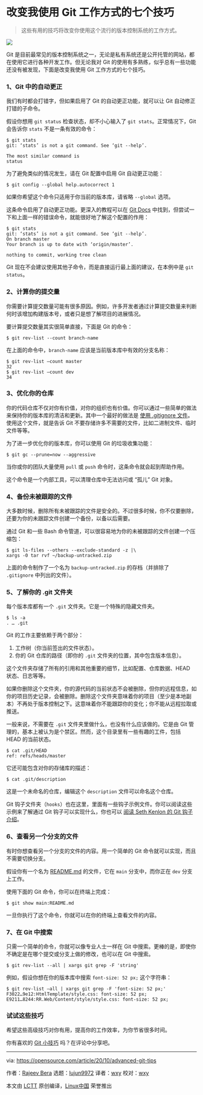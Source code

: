 [#]: collector: (lujun9972)
[#]: translator: (wxy)
[#]: reviewer: (wxy)
[#]: publisher: (wxy)
[#]: url: (https://linux.cn/article-12894-1.html)
[#]: subject: (7 Git tricks that changed my life)
[#]: via: (https://opensource.com/article/20/10/advanced-git-tips)
[#]: author: (Rajeev Bera https://opensource.com/users/acompiler)

改变我使用 Git 工作方式的七个技巧
======

> 这些有用的技巧将改变你使用这个流行的版本控制系统的工作方式。

![](https://img.linux.net.cn/data/attachment/album/202012/07/092803d67fa7bttuuj98fb.jpg)

Git 是目前最常见的版本控制系统之一，无论是私有系统还是公开托管的网站，都在使用它进行各种开发工作。但无论我对 Git 的使用有多熟练，似乎总有一些功能还没有被发现，下面是改变我使用 Git 工作方式的七个技巧。

### 1、Git 中的自动更正

我们有时都会打错字，但如果启用了 Git 的自动更正功能，就可以让 Git 自动修正打错的子命令。

假设你想用 `git status` 检查状态，却不小心输入了 `git stats`。正常情况下，Git 会告诉你 `stats` 不是一条有效的命令：

```
$ git stats
git: ‘stats’ is not a git command. See ‘git --help’.

The most similar command is
status
```

为了避免类似的情况发生，请在 Git 配置中启用 Git 自动更正功能：

```
$ git config --global help.autocorrect 1
```

如果你希望这个命令只适用于你当前的版本库，请省略 `--global` 选项。

这条命令启用了自动更正功能。更深入的教程可以在 [Git Docs][2] 中找到，但尝试一下和上面一样的错误命令，就能很好地了解这个配置的作用：

```
$ git stats
git: ‘stats’ is not a git command. See ‘git --help’.
On branch master
Your branch is up to date with ‘origin/master’.

nothing to commit, working tree clean
```

Git 现在不会建议使用其他子命令，而是直接运行最上面的建议，在本例中是 `git status`。

### 2、计算你的提交量

你需要计算提交数量可能有很多原因。例如，许多开发者通过计算提交数量来判断何时该增加构建版本号，或者只是想了解项目的进展情况。

要计算提交数量其实很简单直接，下面是 Git 的命令：

```
$ git rev-list --count branch-name
```

在上面的命令中，`branch-name` 应该是当前版本库中有效的分支名称：

```
$ git rev-list –count master
32
$ git rev-list –count dev
34
```

### 3、优化你的仓库

你的代码仓库不仅对你有价值，对你的组织也有价值。你可以通过一些简单的做法来保持你的版本库的清洁和更新。其中一个最好的做法是 [使用 .gitignore 文件][3]。使用这个文件，就是告诉 Git 不要存储许多不需要的文件，比如二进制文件、临时文件等等。

为了进一步优化你的版本库，你可以使用 Git 的垃圾收集功能：

```
$ git gc --prune=now --aggressive
```

当你或你的团队大量使用 `pull` 或 `push` 命令时，这条命令就会起到帮助作用。

这个命令是一个内部工具，可以清理仓库中无法访问或 “孤儿” Git 对象。

### 4、备份未被跟踪的文件

大多数时候，删除所有未被跟踪的文件是安全的。不过很多时候，你不仅要删除，还要为你的未跟踪文件创建一个备份，以备以后需要。

通过 Git 和一些 Bash 命令管道，可以很容易地为你的未被跟踪的文件创建一个压缩包：

```
$ git ls-files --others --exclude-standard -z |\
xargs -0 tar rvf ~/backup-untracked.zip
```

上面的命令制作了一个名为 `backup-untracked.zip` 的存档（并排除了 `.gitignore` 中列出的文件）。

### 5、了解你的 .git 文件夹

每个版本库都有一个 `.git` 文件夹。它是一个特殊的隐藏文件夹。

```
$ ls -a
. … .git
```

Git 的工作主要依赖于两个部分：

  1. 工作树（你当前签出的文件状态）。
  2. 你的 Git 仓库的路径（即你的 `.git` 文件夹的位置，其中包含版本信息）。

这个文件夹存储了所有的引用和其他重要的细节，比如配置、仓库数据、HEAD 状态、日志等等。

如果你删除这个文件夹，你的源代码的当前状态不会被删除，但你的远程信息，如你的项目历史记录，会被删除。删除这个文件夹意味着你的项目（至少是本地副本）不再处于版本控制之下。这意味着你不能跟踪你的变化；你不能从远程拉取或推送。

一般来说，不需要在 `.git` 文件夹里做什么，也没有什么应该做的。它是由 Git 管理的，基本上被认为是个禁区。然而，这个目录里有一些有趣的工件，包括 HEAD 的当前状态。

```
$ cat .git/HEAD
ref: refs/heads/master
```

它还可能包含对你的存储库的描述：

```
$ cat .git/description
```

这是一个未命名的仓库，编辑这个 `description` 文件可以命名这个仓库。

Git 钩子文件夹（`hooks`）也在这里，里面有一些钩子示例文件。你可以阅读这些示例来了解通过 Git 钩子可以实现什么，你也可以 [阅读 Seth Kenlon 的 Git 钩子介绍][4]。

### 6、查看另一个分支的文件

有时你想查看另一个分支的文件的内容。用一个简单的 Git 命令就可以实现，而且不需要切换分支。

假设你有一个名为 [README.md][5] 的文件，它在 `main` 分支中，而你正在 `dev` 分支上工作。

使用下面的 Git 命令，你可以在终端上完成：

```
$ git show main:README.md
```

一旦你执行了这个命令，你就可以在你的终端上查看文件的内容。

### 7、在 Git 中搜索

只需一个简单的命令，你就可以像专业人士一样在 Git 中搜索。更棒的是，即使你不确定是在哪个提交或分支上做的修改，也可以在 Git 中搜索。

```
$ git rev-list --all | xargs git grep -F 'string'
```

例如，假设你想在你的版本库中搜索 `font-size: 52 px;` 这个字符串：

```
$ git rev-list –all | xargs git grep -F 'font-size: 52 px;'
F3022…9e12:HtmlTemplate/style.css: font-size: 52 px;
E9211…8244:RR.Web/Content/style/style.css: font-size: 52 px;
```

### 试试这些技巧

希望这些高级技巧对你有用，提高你的工作效率，为你节省很多时间。

你有喜欢的 [Git 小技巧][6] 吗？在评论中分享吧。

--------------------------------------------------------------------------------

via: https://opensource.com/article/20/10/advanced-git-tips

作者：[Rajeev Bera][a]
选题：[lujun9972][b]
译者：[wxy](https://github.com/wxy)
校对：[wxy](https://github.com/wxy)

本文由 [LCTT](https://github.com/LCTT/TranslateProject) 原创编译，[Linux中国](https://linux.cn/) 荣誉推出

[a]: https://opensource.com/users/acompiler
[b]: https://github.com/lujun9972
[1]: https://opensource.com/sites/default/files/styles/image-full-size/public/lead-images/browser_screen_windows_files.png?itok=kLTeQUbY (Computer screen with files or windows open)
[2]: https://git-scm.com/book/en/v2/Customizing-Git-Git-Configuration#_code_help_autocorrect_code
[3]: https://linux.cn/article-12524-1.html
[4]: https://opensource.com/life/16/8/how-construct-your-own-git-server-part-6
[5]: http://README.md
[6]: https://acompiler.com/git-tips/
